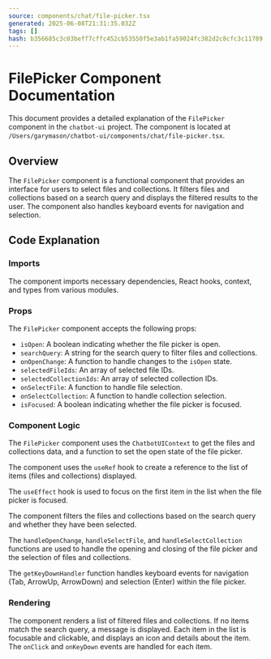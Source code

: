```yaml
---
source: components/chat/file-picker.tsx
generated: 2025-06-08T21:31:35.032Z
tags: []
hash: b356685c3c03beff7cffc452cb53550f5e3ab1fa59024fc382d2c8cfc3c11789
---
```


# FilePicker Component Documentation

This document provides a detailed explanation of the `FilePicker` component in the `chatbot-ui` project. The component is located at `/Users/garymason/chatbot-ui/components/chat/file-picker.tsx`.

## Overview

The `FilePicker` component is a functional component that provides an interface for users to select files and collections. It filters files and collections based on a search query and displays the filtered results to the user. The component also handles keyboard events for navigation and selection.

## Code Explanation

### Imports

The component imports necessary dependencies, React hooks, context, and types from various modules.

### Props

The `FilePicker` component accepts the following props:

- `isOpen`: A boolean indicating whether the file picker is open.
- `searchQuery`: A string for the search query to filter files and collections.
- `onOpenChange`: A function to handle changes to the `isOpen` state.
- `selectedFileIds`: An array of selected file IDs.
- `selectedCollectionIds`: An array of selected collection IDs.
- `onSelectFile`: A function to handle file selection.
- `onSelectCollection`: A function to handle collection selection.
- `isFocused`: A boolean indicating whether the file picker is focused.

### Component Logic

The `FilePicker` component uses the `ChatbotUIContext` to get the files and collections data, and a function to set the open state of the file picker.

The component uses the `useRef` hook to create a reference to the list of items (files and collections) displayed.

The `useEffect` hook is used to focus on the first item in the list when the file picker is focused.

The component filters the files and collections based on the search query and whether they have been selected.

The `handleOpenChange`, `handleSelectFile`, and `handleSelectCollection` functions are used to handle the opening and closing of the file picker and the selection of files and collections.

The `getKeyDownHandler` function handles keyboard events for navigation (Tab, ArrowUp, ArrowDown) and selection (Enter) within the file picker.

### Rendering

The component renders a list of filtered files and collections. If no items match the search query, a message is displayed. Each item in the list is focusable and clickable, and displays an icon and details about the item. The `onClick` and `onKeyDown` events are handled for each item.